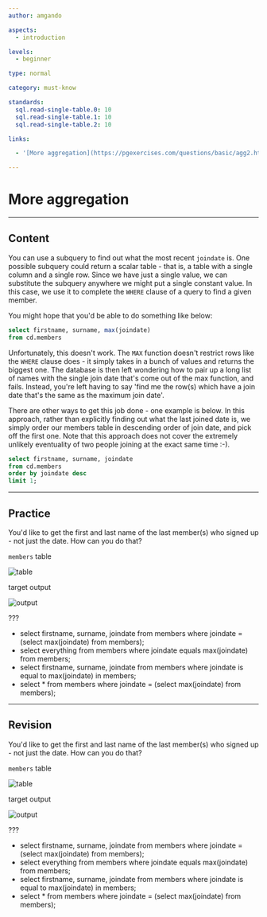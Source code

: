 ```yaml
---
author: amgando

aspects:
  - introduction

levels:
  - beginner

type: normal

category: must-know

standards:
  sql.read-single-table.0: 10
  sql.read-single-table.1: 10
  sql.read-single-table.2: 10

links:

  - '[More aggregation](https://pgexercises.com/questions/basic/agg2.html){documentation}'

---
```


# More aggregation

---
## Content

You can use a subquery to find out what the most recent `joindate` is. One possible subquery could return a scalar table - that is, a table with a single column and a single row. Since we have just a single value, we can substitute the subquery anywhere we might put a single constant value. In this case, we use it to complete the `WHERE` clause of a query to find a given member.

You might hope that you'd be able to do something like below:

```sql
select firstname, surname, max(joindate)
from cd.members
```

Unfortunately, this doesn't work. The `MAX` function doesn't restrict rows like the `WHERE` clause does - it simply takes in a bunch of values and returns the biggest one. The database is then left wondering how to pair up a long list of names with the single join date that's come out of the max function, and fails. Instead, you're left having to say 'find me the row(s) which have a join date that's the same as the maximum join date'.

There are other ways to get this job done - one example is below. In this approach, rather than explicitly finding out what the last joined date is, we simply order our members table in descending order of join date, and pick off the first one. Note that this approach does not cover the extremely unlikely eventuality of two people joining at the exact same time :-).

```sql
select firstname, surname, joindate
from cd.members
order by joindate desc
limit 1;
```

---
## Practice

You'd like to get the first and last name of the last member(s) who signed up - not just the date. How can you do that?

`members` table

![table](https://i.imgur.com/BkIONKX.png)

target output

![output](https://i.imgur.com/XaLWF7C.png)

???

* select firstname, surname, joindate from members where joindate = (select max(joindate) from members);
* select everything from members where joindate equals max(joindate) from members;
* select firstname, surname, joindate from members where joindate is equal to max(joindate) in members;
* select * from members where joindate = (select max(joindate) from members);

---
## Revision

You'd like to get the first and last name of the last member(s) who signed up - not just the date. How can you do that?

`members` table

![table](https://i.imgur.com/BkIONKX.png)

target output

![output](https://i.imgur.com/XaLWF7C.png)

???

* select firstname, surname, joindate from members where joindate = (select max(joindate) from members);
* select everything from members where joindate equals max(joindate) from members;
* select firstname, surname, joindate from members where joindate is equal to max(joindate) in members;
* select * from members where joindate = (select max(joindate) from members);
